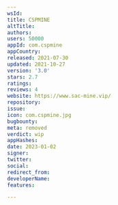 ```yaml
---
wsId: 
title: CSPMINE
altTitle: 
authors: 
users: 50000
appId: com.cspmine
appCountry: 
released: 2021-07-30
updated: 2021-10-27
version: '3.0'
stars: 2.7
ratings: 
reviews: 4
website: https://www.sac-mine.vip/
repository: 
issue: 
icon: com.cspmine.jpg
bugbounty: 
meta: removed
verdict: wip
appHashes: 
date: 2023-01-02
signer: 
twitter: 
social: 
redirect_from: 
developerName: 
features: 

---
```


